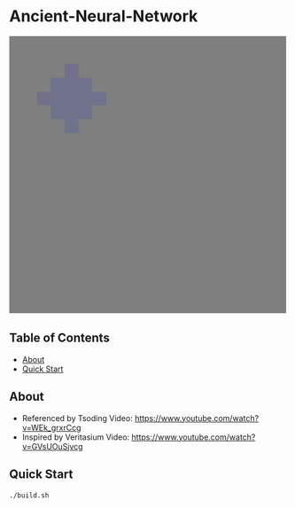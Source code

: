# Ancient-Neural-Network
![demo](./demo.gif)

## Table of Contents

- [About](#about)
- [Quick Start](#getting_started)


## About <a name = "about"></a>

- Referenced by Tsoding Video: https://www.youtube.com/watch?v=WEk_grxrCcg
- Inspired by Veritasium Video: https://www.youtube.com/watch?v=GVsUOuSjvcg


## Quick Start <a name = "getting_started"></a>

```
./build.sh
```
